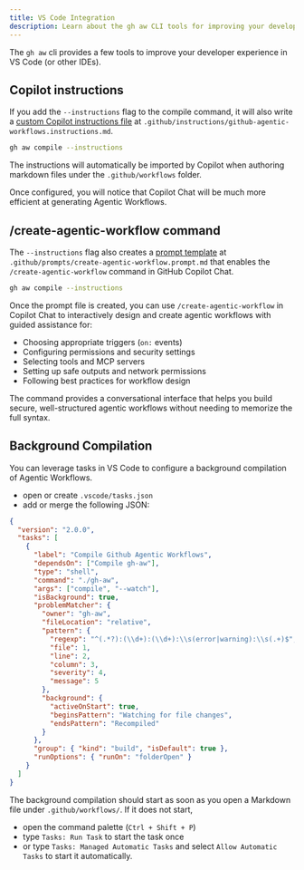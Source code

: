 ```yaml
---
title: VS Code Integration
description: Learn about the gh aw CLI tools for improving your developer experience in VS Code and other IDEs, including Copilot instructions.
---
```


The `gh aw` cli provides a few tools to improve your developer experience in VS Code (or other IDEs).

## Copilot instructions <a id="copilot-instructions"></a>

If you add the `--instructions` flag to the compile command, it will also
write a [custom Copilot instructions file](https://code.visualstudio.com/docs/copilot/copilot-customization) at `.github/instructions/github-agentic-workflows.instructions.md`.

```sh
gh aw compile --instructions
```

The instructions will automatically be imported by Copilot when authoring markdown
files under the `.github/workflows` folder.

Once configured, you will notice that Copilot Chat will be much more efficient at
generating Agentic Workflows.

## /create-agentic-workflow command <a id="create-agentic-workflow"></a>

The `--instructions` flag also creates a [prompt template](https://code.visualstudio.com/docs/copilot/copilot-customization#_prompt-templates) at `.github/prompts/create-agentic-workflow.prompt.md` that enables the `/create-agentic-workflow` command in GitHub Copilot Chat.

```sh
gh aw compile --instructions
```

Once the prompt file is created, you can use `/create-agentic-workflow` in Copilot Chat to interactively design and create agentic workflows with guided assistance for:

- Choosing appropriate triggers (`on:` events)
- Configuring permissions and security settings
- Selecting tools and MCP servers
- Setting up safe outputs and network permissions
- Following best practices for workflow design

The command provides a conversational interface that helps you build secure, well-structured agentic workflows without needing to memorize the full syntax.

## Background Compilation

You can leverage tasks in VS Code to configure a background compilation of Agentic Workflows.

- open or create `.vscode/tasks.json`
- add or merge the following JSON:

```json
{
  "version": "2.0.0",
  "tasks": [
    {
      "label": "Compile Github Agentic Workflows",
      "dependsOn": ["Compile gh-aw"],
      "type": "shell",
      "command": "./gh-aw",
      "args": ["compile", "--watch"],
      "isBackground": true,
      "problemMatcher": {
        "owner": "gh-aw",
        "fileLocation": "relative",
        "pattern": {
          "regexp": "^(.*?):(\\d+):(\\d+):\\s(error|warning):\\s(.+)$",
          "file": 1,
          "line": 2,
          "column": 3,
          "severity": 4,
          "message": 5
        },
        "background": {
          "activeOnStart": true,
          "beginsPattern": "Watching for file changes",
          "endsPattern": "Recompiled"
        }
      },
      "group": { "kind": "build", "isDefault": true },
      "runOptions": { "runOn": "folderOpen" }
    }
  ]
}
```

The background compilation should start as soon as you open a Markdown file under `.github/workflows/`. If it does not start, 

- open the command palette (`Ctrl + Shift + P`)
- type `Tasks: Run Task` to start the task once
- or type `Tasks: Managed Automatic Tasks` and select `Allow Automatic Tasks` to start it automatically.
